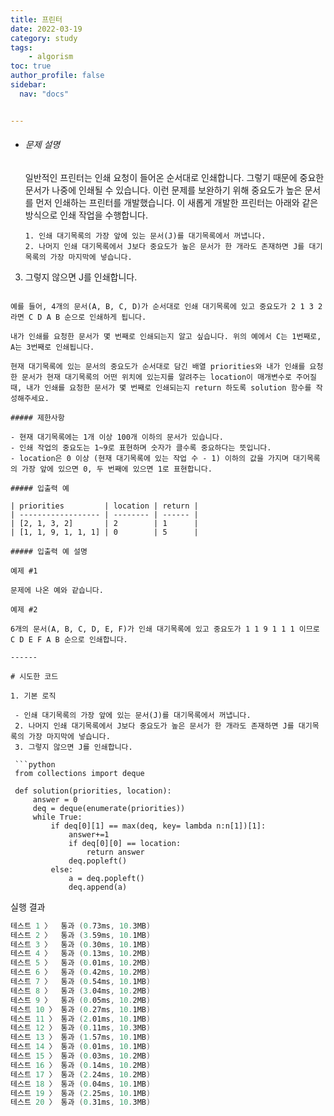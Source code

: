 ```yaml
---
title: 프린터
date: 2022-03-19
category: study
tags:
    - algorism
toc: true
author_profile: false
sidebar:
  nav: "docs"


---
```


- ###### 문제 설명

  일반적인 프린터는 인쇄 요청이 들어온 순서대로 인쇄합니다. 그렇기 때문에 중요한 문서가 나중에 인쇄될 수 있습니다. 이런 문제를 보완하기 위해 중요도가 높은 문서를 먼저 인쇄하는 프린터를 개발했습니다. 이 새롭게 개발한 프린터는 아래와 같은 방식으로 인쇄 작업을 수행합니다.

  ```
  1. 인쇄 대기목록의 가장 앞에 있는 문서(J)를 대기목록에서 꺼냅니다.
  2. 나머지 인쇄 대기목록에서 J보다 중요도가 높은 문서가 한 개라도 존재하면 J를 대기목록의 가장 마지막에 넣습니다.
3. 그렇지 않으면 J를 인쇄합니다.
  ```

  예를 들어, 4개의 문서(A, B, C, D)가 순서대로 인쇄 대기목록에 있고 중요도가 2 1 3 2 라면 C D A B 순으로 인쇄하게 됩니다.

  내가 인쇄를 요청한 문서가 몇 번째로 인쇄되는지 알고 싶습니다. 위의 예에서 C는 1번째로, A는 3번째로 인쇄됩니다.
  
  현재 대기목록에 있는 문서의 중요도가 순서대로 담긴 배열 priorities와 내가 인쇄를 요청한 문서가 현재 대기목록의 어떤 위치에 있는지를 알려주는 location이 매개변수로 주어질 때, 내가 인쇄를 요청한 문서가 몇 번째로 인쇄되는지 return 하도록 solution 함수를 작성해주세요.
  
  ##### 제한사항
  
- 현재 대기목록에는 1개 이상 100개 이하의 문서가 있습니다.
  - 인쇄 작업의 중요도는 1~9로 표현하며 숫자가 클수록 중요하다는 뜻입니다.
- location은 0 이상 (현재 대기목록에 있는 작업 수 - 1) 이하의 값을 가지며 대기목록의 가장 앞에 있으면 0, 두 번째에 있으면 1로 표현합니다.
  
  ##### 입출력 예
  
| priorities         | location | return |
  | ------------------ | -------- | ------ |
| [2, 1, 3, 2]       | 2        | 1      |
  | [1, 1, 9, 1, 1, 1] | 0        | 5      |

  ##### 입출력 예 설명
  
  예제 #1

  문제에 나온 예와 같습니다.

  예제 #2
  
6개의 문서(A, B, C, D, E, F)가 인쇄 대기목록에 있고 중요도가 1 1 9 1 1 1 이므로 C D E F A B 순으로 인쇄합니다.

------

# 시도한 코드

1. 기본 로직

   - 인쇄 대기목록의 가장 앞에 있는 문서(J)를 대기목록에서 꺼냅니다.
   2. 나머지 인쇄 대기목록에서 J보다 중요도가 높은 문서가 한 개라도 존재하면 J를 대기목록의 가장 마지막에 넣습니다.
   3. 그렇지 않으면 J를 인쇄합니다.

   ```python
   from collections import deque
   
   def solution(priorities, location):
       answer = 0
       deq = deque(enumerate(priorities))
       while True:
           if deq[0][1] == max(deq, key= lambda n:n[1])[1]:
               answer+=1
               if deq[0][0] == location:
                   return answer
               deq.popleft()
           else:    
               a = deq.popleft()
               deq.append(a)
   ```

   실행 결과

   ```powershell
   테스트 1 〉	통과 (0.73ms, 10.3MB)
   테스트 2 〉	통과 (3.59ms, 10.1MB)
   테스트 3 〉	통과 (0.30ms, 10.1MB)
   테스트 4 〉	통과 (0.13ms, 10.2MB)
   테스트 5 〉	통과 (0.01ms, 10.2MB)
   테스트 6 〉	통과 (0.42ms, 10.2MB)
   테스트 7 〉	통과 (0.54ms, 10.1MB)
   테스트 8 〉	통과 (3.04ms, 10.2MB)
   테스트 9 〉	통과 (0.05ms, 10.2MB)
   테스트 10 〉	통과 (0.27ms, 10.1MB)
   테스트 11 〉	통과 (2.01ms, 10.1MB)
   테스트 12 〉	통과 (0.11ms, 10.3MB)
   테스트 13 〉	통과 (1.57ms, 10.1MB)
   테스트 14 〉	통과 (0.01ms, 10.1MB)
   테스트 15 〉	통과 (0.03ms, 10.2MB)
   테스트 16 〉	통과 (0.14ms, 10.2MB)
   테스트 17 〉	통과 (2.24ms, 10.2MB)
   테스트 18 〉	통과 (0.04ms, 10.1MB)
   테스트 19 〉	통과 (2.25ms, 10.1MB)
   테스트 20 〉	통과 (0.31ms, 10.3MB)
   ```

   

